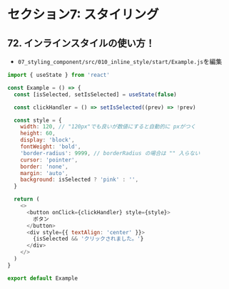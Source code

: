 # セクション7: スタイリング

## 72. インラインスタイルの使い方！

+ `07_styling_component/src/010_inline_style/start/Example.js`を編集<br>

```js:Example.js
import { useState } from 'react'

const Example = () => {
  const [isSelected, setIsSelected] = useState(false)

  const clickHandler = () => setIsSelected((prev) => !prev)

  const style = {
    width: 120, // "120px"でも良いが数値にすると自動的に pxがつく
    height: 60,
    display: 'block',
    fontWeight: 'bold',
    'border-radius': 9999, // borderRadius の場合は "" 入らない
    cursor: 'pointer',
    border: 'none',
    margin: 'auto',
    background: isSelected ? 'pink' : '',
  }

  return (
    <>
      <button onClick={clickHandler} style={style}>
        ボタン
      </button>
      <div style={{ textAlign: 'center' }}>
        {isSelected && 'クリックされました。'}
      </div>
    </>
  )
}

export default Example
```

